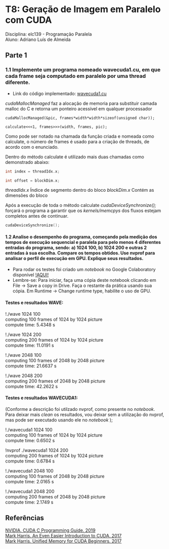 # T8: Geração de Imagem em Paralelo com CUDA

Disciplina: elc139 - Programação Paralela <br/>
Aluno: Adriano Luís de Almeida

## Parte 1

### 1.1 Implemente um programa nomeado wavecuda1.cu, em que cada frame seja computado em paralelo por uma thread diferente.

- Link do código implementado: [wavecuda1.cu](https://github.com/adrianoluisalmeida/elc139-2019a/blob/master/trabalhos/t8/wave/wavecuda1.cu)


*cudaMallocManaged* faz a alocação de memoria para substituir camada malloc do C e retorna um ponteiro acessível em qualquer processador
```
cudaMallocManaged(&pic, frames*width*width*sizeof(unsigned char));
```

```
calculate<<<1, frames>>>(width, frames, pic);
```
Como pode ser notado na chamada da função criada e nomeada como calculate, o número de frames é usado para a criação de threads, de acordo com o enunciado. 

Dentro do método calculate é utilizado mais duas chamadas como demonstrado abaixo:

```cu
int index = threadIdx.x;

int offset = blockDim.x;
```

*threadIdx.x* Índice de segmento dentro do bloco
*blockDim.x* Contém as dimensões do bloco


Após a execução de toda o método calculate *cudaDeviceSynchronize();* forçará o programa a garantir que os *kernels/memcpys* dos fluxos estejam completos antes de continuar.

```cu
cudaDeviceSynchronize();
```

#### 1.2 Analise o desempenho do programa, começando pela medição dos tempos de execução sequencial e paralela para pelo menos 4 diferentes entradas do programa, sendo: a) 1024 100, b) 1024 200 e outras 2 entradas à sua escolha. Compare os tempos obtidos. Use nvprof para analisar o perfil de execução em GPU. Explique seus resultados.

- Para rodar os testes foi criado um *notebook* no Google Colaboratory disponível [!AQUI!](https://colab.research.google.com/drive/1CzPMpda53H_z63G1d4_iMkgrX_h9u1dS#scrollTo=6AWymX21ISIV)
- Lembre-se: Para iniciar, faça uma cópia deste notebook clicando em File -> Save a copy in Drive. Faça o restante da prática usando sua cópia. Em Runtime -> Change runtime type, habilite o uso de GPU.

#### Testes e resultados WAVE:
!./wave 1024 100   
computing 100 frames of 1024 by 1024 picture   
compute time: 5.4348 s   

!./wave 1024 200   
computing 200 frames of 1024 by 1024 picture   
compute time: 11.0191 s   

!./wave 2048 100   
computing 100 frames of 2048 by 2048 picture   
compute time: 21.6637 s   

!./wave 2048 200   
computing 200 frames of 2048 by 2048 picture   
compute time: 42.2622 s   

#### Testes e resultados WAVECUDA1:
(Conforme a descrição foi utilzado nvprof, como presente no *notebook*. Para deixar mais *clean* os resultados, vou deixar sem a utilização do nvprof, mas pode ser executado usando ele no *notebook* );

!./wavecuda1 1024 100   
computing 100 frames of 1024 by 1024 picture   
compute time: 0.6502 s   

!nvprof ./wavecuda1 1024 200   
computing 200 frames of 1024 by 1024 picture   
compute time: 0.6784 s   

!./wavecuda1 2048 100   
computing 100 frames of 2048 by 2048 picture   
compute time: 2.0165 s   

!./wavecuda1 2048 200   
computing 200 frames of 2048 by 2048 picture   
compute time: 2.1749 s   

## Referências

[NVIDIA. CUDA C Programming Guide. 2019](https://docs.nvidia.com/cuda/cuda-c-programming-guide/)   
[Mark Harris. An Even Easier Introduction to CUDA. 2017](https://devblogs.nvidia.com/even-easier-introduction-cuda/)   
[Mark Harris. Unified Memory for CUDA Beginners. 2017](https://devblogs.nvidia.com/unified-memory-cuda-beginners/)   
